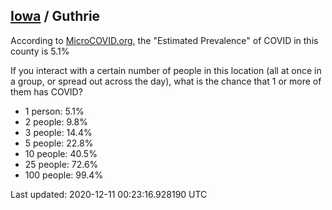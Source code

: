 
## [Iowa](/united-states/iowa) / Guthrie

According to [MicroCOVID.org](http://microcovid.org),
the "Estimated Prevalence" of COVID in this county is 5.1%

If you interact with a certain number of people in this location
(all at once in a group, or spread out across the day), what is the chance that
1 or more of them has COVID?

- 1 person: 5.1%
- 2 people: 9.8%
- 3 people: 14.4%
- 5 people: 22.8%
- 10 people: 40.5%
- 25 people: 72.6%
- 100 people: 99.4%

Last updated: 2020-12-11 00:23:16.928190 UTC
